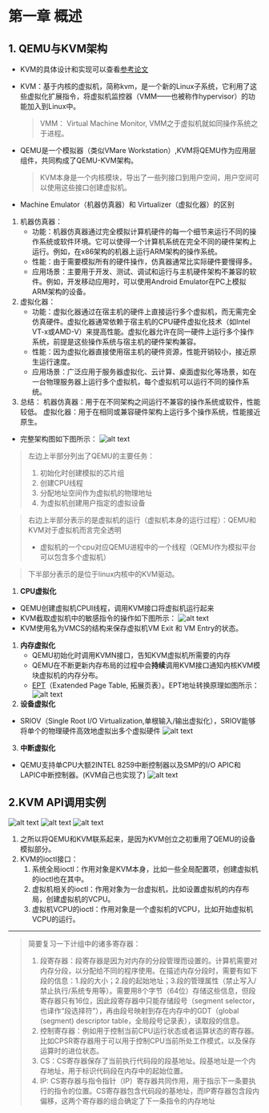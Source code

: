 # <font face="仿宋">第一章 概述</font>

## 1. QEMU与KVM架构
- KVM的具体设计和实现可以查看[参考论文][KVM]
  
- KVM：基于内核的虚拟机，简称kvm，是一个新的Linux子系统，它利用了这些虚拟化扩展指令，将虚拟机监控器（VMM——也被称作hypervisor）的功能加入到Linux中。
  > VMM： Virtual Machine Monitor, VMM之于虚拟机就如同操作系统之于进程。
- QEMU是一个模拟器（类似VMare Workstation）,KVM将QEMU作为应用层组件，共同构成了QEMU-KVM架构。
  >KVM本身是一个内核模块，导出了一些列接口到用户空间，用户空间可以使用这些接口创建虚拟机。
-  Machine Emulator（机器仿真器）和 Virtualizer（虚拟化器）的区别
  1. 机器仿真器：
     - 功能：机器仿真器通过完全模拟计算机硬件的每一个细节来运行不同的操作系统或软件环境。它可以使得一个计算机系统在完全不同的硬件架构上运行。例如，在x86架构的机器上运行ARM架构的操作系统。
     - 性能：由于需要模拟所有的硬件操作，仿真器通常比实际硬件要慢得多。
      - 应用场景：主要用于开发、测试、调试和运行与主机硬件架构不兼容的软件。例如，开发移动应用时，可以使用Android Emulator在PC上模拟ARM架构的设备。
  2. 虚拟化器：
     - 功能：虚拟化器通过在宿主机的硬件上直接运行多个虚拟机，而无需完全仿真硬件。虚拟化器通常依赖于宿主机的CPU硬件虚拟化技术（如Intel VT-x或AMD-V）来提高性能。虚拟化器允许在同一硬件上运行多个操作系统，前提是这些操作系统与宿主机的硬件架构兼容。
      - 性能：因为虚拟化器直接使用宿主机的硬件资源，性能开销较小，接近原生运行速度。
      - 应用场景：广泛应用于服务器虚拟化、云计算、桌面虚拟化等场景，如在一台物理服务器上运行多个虚拟机，每个虚拟机可以运行不同的操作系统。
  3. 总结：
   机器仿真器：用于在不同架构之间运行不兼容的操作系统或软件，性能较低。
  虚拟化器：用于在相同或兼容硬件架构上运行多个操作系统，性能接近原生。
- 完整架构图如下图所示：
  ![alt text](微信图片编辑_20240714140004.jpg)
>左边上半部分列出了QEMU的主要任务：
>1. 初始化时创建模拟的芯片组
>2. 创建CPU线程
>3. 分配地址空间作为虚拟机的物理地址
>4. 为虚拟机创建用户指定的虚拟设备

>右边上半部分表示的是虚拟机的运行（虚拟机本身的运行过程）：QEMU和KVM对于虚拟机而言完全透明
> - 虚拟机的一个cpu对应QEMU进程中的一个线程（QEMU作为模拟平台可以包含多个虚拟机）

>下半部分表示的是位于linux内核中的KVM驱动。 



1. **CPU虚拟化**
  - QEMU创建虚拟机CPUI线程，调用KVM接口将虚拟机运行起来
  - KVM截取虚拟机中的敏感指令的操作如下图所示：
  ![alt text](515061b798ee98caae4d66d2d4f4948.jpg)
  - KVM使用名为VMCS的结构来保存虚拟机VM Exit 和 VM Entry的状态。
1. **内存虚拟化**
   - QEMU初始化时调用KVMN接口，告知KVM虚拟机所需要的内存
   - QEMU在不断更新内存布局的过程中会**持续**调用KVM接口通知内核KVM模块虚拟机的内存分布。
   - [EPT][EPT参考]（Exatended Page Table, 拓展页表）。EPT地址转换原理如图所示：
    ![alt text](e5405f30fa23b2413c044254311b3ae.jpg)
2. **设备虚拟化**
  - SRIOV（Single Root I/O Virtualization,单根输入/输出虚拟化），SRIOV能够将单个的物理硬件高效地虚拟出多个虚拟硬件
    ![alt text](58cc09df20fa989295e06eb98459bd6.jpg)
3. **中断虚拟化**
  - QEMU支持单CPU大额2INTEL 8259中断控制器以及SMP的I/O APIC和LAPIC中断控制器。(KVM自己也实现了)
  ![alt text](bcf24839d860fe4916ef27c8ccc5532.jpg)

## 2.KVM API调用实例
![alt text](02fa85630eca7e5f62309842e7f39bf.jpg)
![alt text](540ac0d13a3b355bdbd658085d650dc.jpg)
![alt text](b6e4fb05bb9c8eeba35bfc5930ff139.jpg)










1. 之所以将QEMU和KVM联系起来，是因为KVM创立之初重用了QEMU的设备模拟部分。
2. KVM的ioctl接口：
   1. 系统全局ioctl：作用对象是KVM本身，比如一些全局配置项，创建虚拟机的ioctl也在其中。
   2. 虚拟机相关的ioctl：作用对象为一台虚拟机，比如设置虚拟机的内存布局，创建虚拟机的VCPU。
   3. 虚拟机VCPU的ioctl：作用对象是一个虚拟机的VCPU，比如开始虚拟机VCPU的运行。
---
>简要复习一下计组中的诸多寄存器：
>1. 段寄存器：段寄存器是因为对内存的分段管理而设置的。计算机需要对内存分段，以分配给不同的程序使用。在描述内存分段时，需要有如下段的信息：1.段的大小；2.段的起始地址；3.段的管理属性（禁止写入/禁止执行/系统专用等）。需要用8个字节（64位）存储这些信息，但段寄存器只有16位，因此段寄存器中只能存储段号（segment selector，也译作“段选择符”），再由段号映射到存在内存中的GDT（global (segment) descriptor table，全局段号记录表），读取段的信息。
>2. 控制寄存器：例如用于控制当前CPU运行状态或者运算状态的寄存器。比如CPSR寄存器用于可以用于控制CPU当前所处工作模式，以及保存运算时的进位状态。
>3. CS：CS寄存器保存了当前执行代码段的段基地址。段基地址是一个内存地址，用于标识代码段在内存中的起始位置。
>4. IP: CS寄存器与指令指针（IP）寄存器共同作用，用于指示下一条要执行的指令的位置。CS寄存器包含代码段的基地址，而IP寄存器包含段内偏移，这两个寄存器的组合确定了下一条指令的内存地址





[EPT参考]:https://blog.csdn.net/huang987246510/article/details/104650146?ops_request_misc=%257B%2522request%255Fid%2522%253A%2522172102872716800180686952%2522%252C%2522scm%2522%253A%252220140713.130102334..%2522%257D&request_id=172102872716800180686952&biz_id=0&utm_medium=distribute.pc_search_result.none-task-blog-2~all~sobaiduend~default-1-104650146-null-null.142^v100^pc_search_result_base9&utm_term=ept%20%E7%89%A9%E7%90%86%E9%A1%B5%E6%9E%84%E9%80%A0&spm=1018.2226.3001.418

[KVM]:https://www.kernel.org/doc/ols/2007/ols2007v1-pages-225-230.pdf


